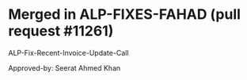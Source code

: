 # Merged in ALP-FIXES-FAHAD (pull request #11261)

ALP-Fix-Recent-Invoice-Update-Call

Approved-by: Seerat Ahmed Khan
